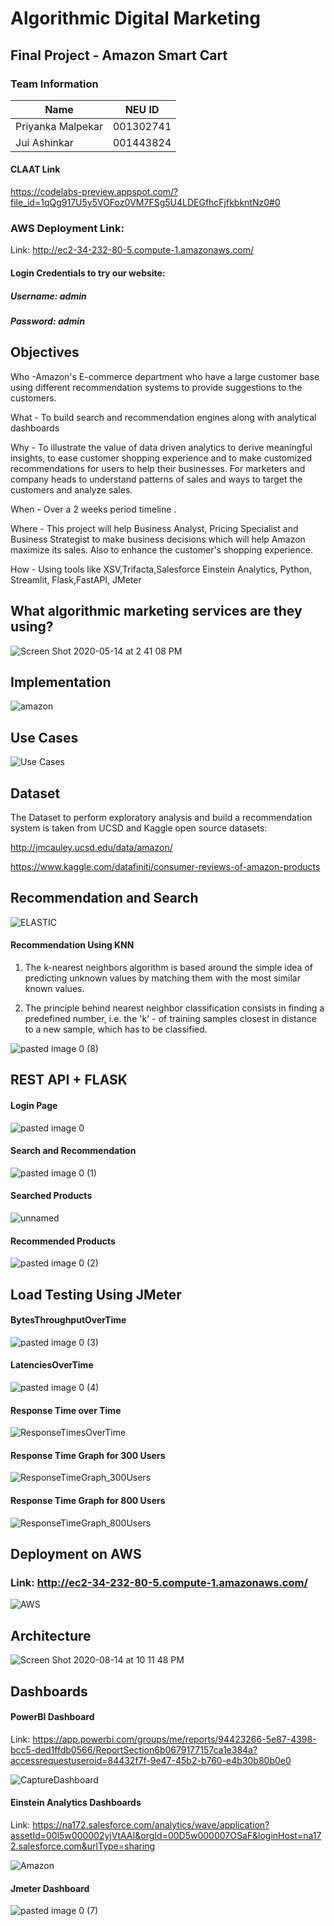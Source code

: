 # Algorithmic Digital Marketing

## Final Project - Amazon Smart Cart

### Team Information
| Name | NEU ID |
| --- | --- |
| Priyanka Malpekar | 001302741 |
| Jui Ashinkar |  001443824

#### CLAAT Link
https://codelabs-preview.appspot.com/?file_id=1qQg917U5y5VOFoz0VM7FSg5U4LDEGfhcFjfkbkntNz0#0

### AWS Deployment Link:
Link: http://ec2-34-232-80-5.compute-1.amazonaws.com/

#### Login Credentials to try our website:
##### Username: admin
##### Password: admin

## Objectives


Who -Amazon's E-commerce department who have a large customer base using different recommendation systems to provide suggestions to the customers.

What - To build search and recommendation engines along with analytical dashboards

Why - To illustrate the value of data driven analytics to derive meaningful insights, to ease customer shopping experience and to make customized recommendations for users to help their businesses. For marketers and company heads to understand patterns of sales and ways to target the customers and analyze sales.

When - Over a 2 weeks period timeline .

Where - This project will help Business Analyst, Pricing Specialist and Business Strategist to make business decisions which will help Amazon maximize its sales. Also to enhance the customer's shopping experience.

How - Using tools like XSV,Trifacta,Salesforce Einstein Analytics, Python, Streamlit, Flask,FastAPI, JMeter

## What algorithmic marketing services are they using?

![Screen Shot 2020-05-14 at 2 41 08 PM](https://user-images.githubusercontent.com/59594174/90303230-5617d400-de7a-11ea-9f5c-859fc002a272.png)

## Implementation

![amazon](https://user-images.githubusercontent.com/59594174/90303255-86f80900-de7a-11ea-8eaa-59b0c92bef48.jpg)

## Use Cases

![Use Cases](https://user-images.githubusercontent.com/59594174/90303278-b73fa780-de7a-11ea-98b5-4c8a73370a03.png)

## Dataset

The Dataset to perform exploratory analysis and build a recommendation system is taken from UCSD and Kaggle open source datasets:

http://jmcauley.ucsd.edu/data/amazon/

https://www.kaggle.com/datafiniti/consumer-reviews-of-amazon-products


## Recommendation and Search

![ELASTIC](https://user-images.githubusercontent.com/59594174/90303345-48af1980-de7b-11ea-8b20-b95390559857.jpg)

#### Recommendation Using KNN

1. The k-nearest neighbors algorithm is based around the simple idea of predicting unknown values by matching them with the most similar known values.

2. The principle behind nearest neighbor classification consists in finding a predefined number, i.e. the 'k' - of training samples closest in distance to a new sample, which has to be classified.

![pasted image 0 (8)](https://user-images.githubusercontent.com/59594174/90303807-4484fb00-de7f-11ea-8c4f-031c1e2f64cb.png)


## REST API + FLASK

#### Login Page

![pasted image 0](https://user-images.githubusercontent.com/59594174/90303372-814ef300-de7b-11ea-9bf2-f79e87b9c1a4.png)

#### Search and Recommendation

![pasted image 0 (1)](https://user-images.githubusercontent.com/59594174/90303412-c541f800-de7b-11ea-8ceb-613467de1542.png)

#### Searched Products

![unnamed](https://user-images.githubusercontent.com/59594174/90303423-db4fb880-de7b-11ea-91eb-073cf6ee346f.png)

#### Recommended Products

![pasted image 0 (2)](https://user-images.githubusercontent.com/59594174/90303433-e99dd480-de7b-11ea-86b1-7b4cf30e149a.png)


## Load Testing Using JMeter

#### BytesThroughputOverTime

![pasted image 0 (3)](https://user-images.githubusercontent.com/59594174/90303456-1f42bd80-de7c-11ea-9695-dfe0d71028e1.png)

#### LatenciesOverTime

![pasted image 0 (4)](https://user-images.githubusercontent.com/59594174/90303468-3b465f00-de7c-11ea-820c-9a3207d0deb9.png)

#### Response Time over Time

![ResponseTimesOverTime](https://user-images.githubusercontent.com/59594174/90303484-587b2d80-de7c-11ea-8de5-16ba6a626642.png)

#### Response Time Graph for 300 Users

![ResponseTimeGraph_300Users](https://user-images.githubusercontent.com/59594174/90303493-65981c80-de7c-11ea-89a2-8787c1921483.PNG)

#### Response Time Graph for 800 Users

![ResponseTimeGraph_800Users](https://user-images.githubusercontent.com/59594174/90303510-83658180-de7c-11ea-9833-e181d9e3ca27.PNG)


## Deployment on AWS

### Link: http://ec2-34-232-80-5.compute-1.amazonaws.com/

![AWS](https://user-images.githubusercontent.com/59594174/90303881-1e138f80-de80-11ea-97d0-8a399b3d408a.PNG)


## Architecture

![Screen Shot 2020-08-14 at 10 11 48 PM](https://user-images.githubusercontent.com/59594174/90303583-261e0000-de7d-11ea-8932-8b7e68e9f457.png)

## Dashboards

#### PowerBI Dashboard

Link:
https://app.powerbi.com/groups/me/reports/94423266-5e87-4398-bcc5-ded1ffdb0566/ReportSection6b0679177157ca1e384a?accessrequestuseroid=84432f7f-9e47-45b2-b760-e4b30b80b0e0

![CaptureDashboard](https://user-images.githubusercontent.com/59594174/90336928-02f26e00-dfad-11ea-8ef3-a796b3bcba2f.PNG)

#### Einstein Analytics Dashboards

Link: https://na172.salesforce.com/analytics/wave/application?assetId=00l5w000002yjVtAAI&orgId=00D5w000007OSaF&loginHost=na172.salesforce.com&urlType=sharing

![Amazon](https://user-images.githubusercontent.com/59594174/90303620-68474180-de7d-11ea-8d35-dc9377244240.png)

#### Jmeter Dashboard

![pasted image 0 (7)](https://user-images.githubusercontent.com/59594174/90303676-d855c780-de7d-11ea-8a9a-686096dad466.png)



